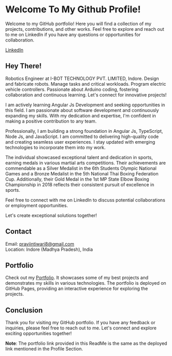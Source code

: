 <h1>Welcome To My Github Profile!</h1>

<p>Welcome to my GitHub portfolio! Here you will find a collection of my projects, contributions, and other works. Feel free to explore and reach out to me on LinkedIn if you have any questions or opportunities for collaboration.</p>

<a href="https://www.linkedin.com/in/praveen-tiwari-a4b445216?lipi=urn%3Ali%3Apage%3Ad_flagship3_profile_view_base_contact_details%3BxK6tZ8J0Su%2BG0r8L5NYOUQ%3D%3D">LinkedIn</a>

<h2>Hey There!</h2>
<p>Robotics Engineer at I-BOT TECHNOLOGY PVT. LIMITED, Indore. Design and fabricate robots. Manage tasks and critical workloads. Program electric vehicle controllers. Passionate about Arduino coding, fostering collaboration and continuous learning. Let's connect for innovative projects!

I am actively learning Angular Js Development and seeking opportunities in this field. I am passionate about software development and continuously expanding my skills. With my dedication and expertise, I'm confident in making a positive contribution to any team.

Professionally, I am building a strong foundation in Angular Js, TypeScript, Node Js, and JavaScript. I am committed to delivering high-quality code and creating seamless user experiences. I stay updated with emerging technologies to incorporate them into my work.

The individual showcased exceptional talent and dedication in sports, earning medals in various martial arts competitions. Their achievements are commendable as a Silver Medalist in the 6th Students Olympic National Games and a Bronze Medalist in the 5th National Thai Boxing Federation Cup. Additionally, their Gold Medal in the 1st MP State Elbow Boxing Championship in 2018 reflects their consistent pursuit of excellence in sports.

Feel free to connect with me on LinkedIn to discuss potential collaborations or employment opportunities.

Let's create exceptional solutions together!
</p>

<h2>Contact</h2>

<p>Email: 
  <a href="praviintiwari8@gmail">praviintiwari8@gmail.com</a><br>Location: Indore (Madhya Pradesh), India</p>
  



<h2>Portfolio</h2>
<p>Check out my <a href="https://shimmering-youtiao-c183e7.netlify.app/">Portfolio</a>. It showcases some of my best projects and demonstrates my skills in various technologies. The portfolio is deployed on GitHub Pages, providing an interactive experience for exploring the projects.</p>

<h2>Conclusion</h2>
<p>
  Thank you for visiting my GitHub portfolio. If you have any feedback or inquiries, please feel free to reach out to me. Let's connect and explore exciting opportunities together!

<strong>Note</strong>: The portfolio link provided in this ReadMe is the same as the deployed link mentioned in the Profile Section.
</p>

<!---
PraveenTiwari08/PraveenTiwari08 is a ✨ special ✨ repository because its `README.md` (this file) appears on your GitHub profile.
You can click the Preview link to take a look at your changes.
--->
